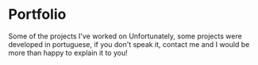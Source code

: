 # Portfolio
Some of the projects I've worked on
Unfortunately, some projects were developed in portuguese, if you don't speak it, contact me and I would be more than happy to explain it to you!
